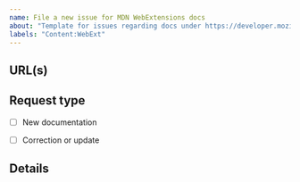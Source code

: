 ```yaml
---
name: File a new issue for MDN WebExtensions docs
about: "Template for issues regarding docs under https://developer.mozilla.org/en-US/docs/Mozilla/Add-ons/WebExtensions"
labels: "Content:WebExt"
---
```


## URL(s)
<!-- Please include the URL of the page(s) you are seeing the problem on, if it concerns one or more specific pages -->


## Request type
<!-- Select the appropriate option -->
- [ ] New documentation
- [ ] Correction or update


## Details
<!-- Tell us about the issue you saw. A clear description, links, and screenshots help us fix it faster. -->


